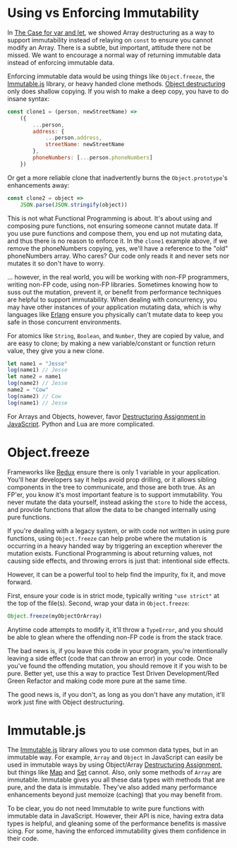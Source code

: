 # Using vs Enforcing Immutability

In [The Case for var and let](var_and_let.md), we showed Array destructuring as a way to support immutability instead of relaying on `const` to ensure you cannot modify an Array. There is a subtle, but important, attitude there not be missed. We want to encourage a normal way of returning immutable data instead of enforcing immutable data.

Enforcing immutable data would be using things like `Object.freeze`, the [Immutable.js](https://facebook.github.io/immutable-js/) library, or heavy handed clone methods. [Object destructuring](https://developer.mozilla.org/en-US/docs/Web/JavaScript/Reference/Operators/Destructuring_assignment) only does shallow copying. If you wish to make a deep copy, you have to do insane syntax: 

```javascript
const clone1 = (person, newStreetName) =>
    ({
        ...person,
        address: {
            ...person.address,
            streetName: newStreetName
        },
        phoneNumbers: [...person.phoneNumbers]
    })
```

Or get a more reliable clone that inadvertently burns the `Object.prototype`'s enhancements away:

```javascript
const clone2 = object =>
    JSON.parse(JSON.stringify(object))
```

This is not what Functional Programming is about. It's about using and composing pure functions, not ensuring someone cannot mutate data. If you use pure functions and compose them, you end up not mutating data, and thus there is no reason to enforce it. In the `clone1` example above, if we remove the phoneNumbers copying, yes, we'll have a reference to the "old" phoneNumbers array. Who cares? Our code only reads it and never sets nor mutates it so don't have to worry. 

... however, in the real world, you will be working with non-FP programmers, writing non-FP code, using non-FP libraries. Sometimes knowing how to suss out the mutation, prevent it, or benefit from performance techniques are helpful to support immutability. When dealing with concurrency, you may have other instances of your application mutating data, which is why languages like [Erlang](https://www.erlang.org/) ensure you physically can't mutate data to keep you safe in those concurrent environments.

For atomics like `String`, `Boolean`, and `Number`, they are copied by value, and are easy to clone; by making a new variable/constant or function return value, they give you a new clone.

```javascript
let name1 = "Jesse"
log(name1) // Jesse
let name2 = name1
log(name2) // Jesse
name2 = "Cow"
log(name2) // Cow
log(name1) // Jesse
```

For Arrays and Objects, however, favor [Destructuring Assignment in JavaScript](https://developer.mozilla.org/en-US/docs/Web/JavaScript/Reference/Operators/Destructuring_assignment). Python and Lua are more complicated.

# Object.freeze

Frameworks like [Redux](https://redux.js.org/) ensure there is only 1 variable in your application. You'll hear developers say it helps avoid prop drilling, or it allows sibling components in the tree to communicate, and those are both true. As an FP'er, you know it's most important feature is to support immutability. You never mutate the data yourself, instead asking the `store` to hide the access, and provide functions that allow the data to be changed internally using pure functions.

If you're dealing with a legacy system, or with code not written in using pure functions, using `Object.freeze` can help probe where the mutation is occurring in a heavy handed way by triggering an exception wherever the mutation exists. Functional Programming is about returning values, not causing side effects, and throwing errors is just that: intentional side effects.

However, it can be a powerful tool to help find the impurity, fix it, and move forward.

First, ensure your code is in strict mode, typically writing `"use strict"` at the top of the file(s). Second, wrap your data in `Object.freeze`:

```javascript
Object.freeze(myObjectOrArray)
```

Anytime code attempts to modify it, it'll throw a `TypeError`, and you should be able to glean where the offending non-FP code is from the stack trace.

The bad news is, if you leave this code in your program, you're intentionally leaving a side effect (code that can throw an error) in your code. Once you've found the offending mutation, you should remove it if you wish to be pure. Better yet, use this a way to practice Test Driven Development/Red Green Refactor and making code more pure at the same time.

The good news is, if you don't, as long as you don't have any mutation, it'll work just fine with Object destructuring.

# Immutable.js

The [Immutable.js](https://facebook.github.io/immutable-js/) library allows you to use common data types, but in an immutable way. For example, `Array` and `Object` in JavaScript can easily be used in immutable ways by using Object/Array [Destructuring Assignment](https://developer.mozilla.org/en-US/docs/Web/JavaScript/Reference/Operators/Destructuring_assignment), but things like [Map](https://developer.mozilla.org/en-US/docs/Web/JavaScript/Reference/Global_Objects/Map) and [Set](https://developer.mozilla.org/en-US/docs/Web/JavaScript/Reference/Global_Objects/Set) cannot. Also, only some methods of `Array` are immutable. Immutable gives you all these data types with methods that are pure, and the data is immutable. They've also added many performance enhancements beyond just memoize (caching) that you may benefit from.

To be clear, you do not need Immutable to write pure functions with immutable data in JavaScript. However, their API is nice, having extra data types is helpful, and gleaning some of the performance benefits is massive icing. For some, having the enforced immutability gives them confidence in their code.
